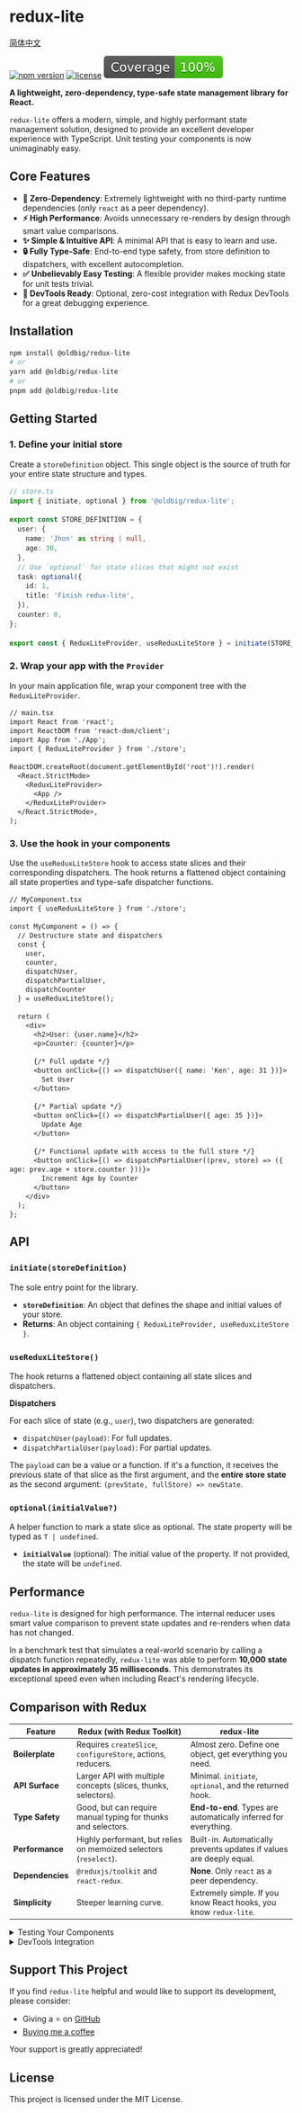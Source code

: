 # redux-lite

[简体中文](README.zh-CN.md)

[![npm version](https://img.shields.io/npm/v/@oldbig/redux-lite.svg)](https://www.npmjs.com/package/@oldbig/redux-lite)
[![license](https://img.shields.io/npm/l/@oldbig/redux-lite.svg)](LICENSE)
![coverage badge](assets/coverage.svg)

**A lightweight, zero-dependency, type-safe state management library for React.**

`redux-lite` offers a modern, simple, and highly performant state management solution, designed to provide an excellent developer experience with TypeScript. Unit testing your components is now unimaginably easy.

## Core Features

- **🚀 Zero-Dependency**: Extremely lightweight with no third-party runtime dependencies (only `react` as a peer dependency).
- **⚡️ High Performance**: Avoids unnecessary re-renders by design through smart value comparisons.
- **✨ Simple & Intuitive API**: A minimal API that is easy to learn and use.
- **🔒 Fully Type-Safe**: End-to-end type safety, from store definition to dispatchers, with excellent autocompletion.
- **✅ Unbelievably Easy Testing**: A flexible provider makes mocking state for unit tests trivial.
- **🐞 DevTools Ready**: Optional, zero-cost integration with Redux DevTools for a great debugging experience.

## Installation

```bash
npm install @oldbig/redux-lite
# or
yarn add @oldbig/redux-lite
# or
pnpm add @oldbig/redux-lite
```

## Getting Started

### 1. Define your initial store

Create a `storeDefinition` object. This single object is the source of truth for your entire state structure and types.

```typescript
// store.ts
import { initiate, optional } from '@oldbig/redux-lite';

export const STORE_DEFINITION = {
  user: {
    name: 'Jhon' as string | null,
    age: 30,
  },
  // Use `optional` for state slices that might not exist
  task: optional({ 
    id: 1,
    title: 'Finish redux-lite',
  }),
  counter: 0,
};

export const { ReduxLiteProvider, useReduxLiteStore } = initiate(STORE_DEFINITION);
```

### 2. Wrap your app with the `Provider`

In your main application file, wrap your component tree with the `ReduxLiteProvider`.

```tsx
// main.tsx
import React from 'react';
import ReactDOM from 'react-dom/client';
import App from './App';
import { ReduxLiteProvider } from './store';

ReactDOM.createRoot(document.getElementById('root')!).render(
  <React.StrictMode>
    <ReduxLiteProvider>
      <App />
    </ReduxLiteProvider>
  </React.StrictMode>,
);
```

### 3. Use the hook in your components

Use the `useReduxLiteStore` hook to access state slices and their corresponding dispatchers. The hook returns a flattened object containing all state properties and type-safe dispatcher functions.

```tsx
// MyComponent.tsx
import { useReduxLiteStore } from './store';

const MyComponent = () => {
  // Destructure state and dispatchers
  const { 
    user, 
    counter,
    dispatchUser, 
    dispatchPartialUser, 
    dispatchCounter 
  } = useReduxLiteStore();

  return (
    <div>
      <h2>User: {user.name}</h2>
      <p>Counter: {counter}</p>

      {/* Full update */}
      <button onClick={() => dispatchUser({ name: 'Ken', age: 31 })}>
        Set User
      </button>

      {/* Partial update */}
      <button onClick={() => dispatchPartialUser({ age: 35 })}>
        Update Age
      </button>

      {/* Functional update with access to the full store */}
      <button onClick={() => dispatchPartialUser((prev, store) => ({ age: prev.age + store.counter }))}>
        Increment Age by Counter
      </button>
    </div>
  );
};
```

## API

### `initiate(storeDefinition)`

The sole entry point for the library.

- **`storeDefinition`**: An object that defines the shape and initial values of your store.
- **Returns**: An object containing `{ ReduxLiteProvider, useReduxLiteStore }`.

### `useReduxLiteStore()`

The hook returns a flattened object containing all state slices and dispatchers.

**Dispatchers**

For each slice of state (e.g., `user`), two dispatchers are generated:
- `dispatchUser(payload)`: For full updates.
- `dispatchPartialUser(payload)`: For partial updates.

The `payload` can be a value or a function. If it's a function, it receives the previous state of that slice as the first argument, and the **entire store state** as the second argument: `(prevState, fullStore) => newState`.

### `optional(initialValue?)`

A helper function to mark a state slice as optional. The state property will be typed as `T | undefined`.

- **`initialValue`** (optional): The initial value of the property. If not provided, the state will be `undefined`.

## Performance

`redux-lite` is designed for high performance. The internal reducer uses smart value comparison to prevent state updates and re-renders when data has not changed.

In a benchmark test that simulates a real-world scenario by calling a dispatch function repeatedly, `redux-lite` was able to perform **10,000 state updates in approximately 35 milliseconds**. This demonstrates its exceptional speed even when including React's rendering lifecycle.

## Comparison with Redux

| Feature              | **Redux (with Redux Toolkit)**                                  | **redux-lite**                                                              |
| -------------------- | --------------------------------------------------------------- | --------------------------------------------------------------------------- |
| **Boilerplate**      | Requires `createSlice`, `configureStore`, actions, reducers.    | Almost zero. Define one object, get everything you need.                    |
| **API Surface**      | Larger API with multiple concepts (slices, thunks, selectors).  | Minimal. `initiate`, `optional`, and the returned hook.                     |
| **Type Safety**      | Good, but can require manual typing for thunks and selectors.   | **End-to-end**. Types are automatically inferred for everything.            |
| **Performance**      | Highly performant, but relies on memoized selectors (`reselect`). | Built-in. Automatically prevents updates if values are deeply equal.        |
| **Dependencies**     | `@reduxjs/toolkit` and `react-redux`.                           | **None**. Only `react` as a peer dependency.                                |
| **Simplicity**       | Steeper learning curve.                                         | Extremely simple. If you know React hooks, you know `redux-lite`.           |

<details>
<summary>Testing Your Components</summary>

`redux-lite` makes testing components that use the store incredibly simple. The `ReduxLiteProvider` accepts an `initStore` prop, which allows you to provide a deep partial state to override the default initial state for your tests.

This means you don't need to dispatch actions to set up your desired test state. You can directly render your component with the exact state it needs.

### Example

Here's how you can easily mock state for your components:

```tsx
import { render } from '@testing-library/react';
import { initiate } from '@oldbig/redux-lite';
import React from 'react';

// Assume this is your initial store configuration
const STORE_DEFINITION = {
  user: { name: 'Guest', age: 0, profile: { theme: 'dark' } },
  isAuthenticated: false,
};

const { ReduxLiteProvider, useReduxLiteStore } = initiate(STORE_DEFINITION);

// --- Your Component ---
const UserProfile: React.FC = () => {
  const { user } = useReduxLiteStore();
  return <div>Welcome, {user.name} (Theme: {user.profile.theme})</div>;
};

// --- Your Test ---
it('should display the authenticated user name with overridden profile', () => {
  const { getByText } = render(
    <ReduxLiteProvider initStore={{ user: { name: 'Alice', profile: { theme: 'light' } }, isAuthenticated: true }}>
      <UserProfile />
    </ReduxLiteProvider>
  );

  // The component renders with the exact state you provided
  expect(getByText('Welcome, Alice (Theme: light)')).toBeInTheDocument();
});

it('should shallow merge user slice and replace nested objects', () => {
  const { getByText } = render(
    <ReduxLiteProvider initStore={{ user: { name: 'Bob' } }}>
      <UserProfile />
    </ReduxLiteProvider>
  );

  // user.name is overridden, user.age remains default, user.profile is untouched
  expect(getByText('Welcome, Bob (Theme: dark)')).toBeInTheDocument();
});
```

You can easily test your components in different states without any complex setup or mocking.

</details>

<details>
<summary>DevTools Integration</summary>

`redux-lite` offers optional integration with the [Redux DevTools Extension](https://github.com/reduxjs/redux-devtools) for a first-class debugging experience, including action tracking and time-travel debugging.

This feature is disabled by default and has **zero performance cost** when not in use.

**How to Enable**

To enable the integration, pass the `devTools` option to the `initiate` function.

```typescript
// Enable with default options
const { ReduxLiteProvider, useReduxLiteStore } = initiate(STORE_DEFINITION, {
  devTools: true
});

// Or provide a name for your store instance
const { ReduxLiteProvider, useReduxLiteStore } = initiate(STORE_DEFINITION, {
  devTools: { name: 'MyAppStore' }
});
```

**Installation**

1.  Install the Redux DevTools Extension for your browser:
    *   [Chrome Web Store](https://chrome.google.com/webstore/detail/redux-devtools/lmhkpmbekcpmknklioeibfkpmmfibljd)
    *   [Firefox Add-ons](https://addons.mozilla.org/en-US/firefox/addon/reduxdevtools/)
2.  Enable the feature in your code as shown above.
3.  Open your browser's developer tools and find the "Redux" tab.

![Redux DevTools Screenshot](./assets/redux-devTools.png)

</details>

## Support This Project

If you find `redux-lite` helpful and would like to support its development, please consider:

- Giving a ⭐️ on [GitHub](https://github.com/oldbig/redux-lite)
- [Buying me a coffee](https://buymeacoffee.com/oldbig)

Your support is greatly appreciated!

## License

This project is licensed under the MIT License.